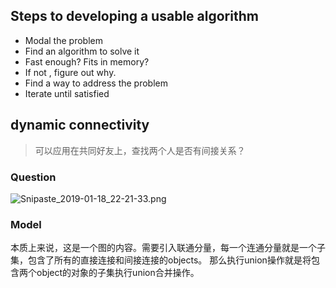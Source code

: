 ## Steps to developing a usable algorithm
* Modal the problem
* Find an algorithm to solve it
* Fast enough? Fits in memory?
* If not , figure out why.
* Find a way to address the problem
* Iterate until satisfied
## dynamic connectivity
> 可以应用在共同好友上，查找两个人是否有间接关系？

### Question

![Snipaste_2019-01-18_22-21-33.png](https://i.loli.net/2019/01/18/5c41e1040fd46.png)

### Model
本质上来说，这是一个图的内容。需要引入联通分量，每一个连通分量就是一个子集，包含了所有的直接连接和间接连接的objects。
那么执行union操作就是将包含两个object的对象的子集执行union合并操作。
